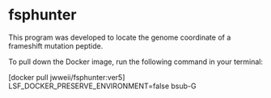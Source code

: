# fsphunter

This program was developed to locate the genome coordinate of a frameshift mutation peptide. 


To pull down the Docker image, run the following command in your terminal:

[docker pull jwweii/fsphunter:ver5]
LSF_DOCKER_PRESERVE_ENVIRONMENT=false bsub-G
